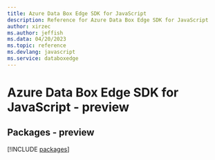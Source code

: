 ```yaml
---
title: Azure Data Box Edge SDK for JavaScript
description: Reference for Azure Data Box Edge SDK for JavaScript
author: xirzec
ms.author: jeffish
ms.data: 04/20/2023
ms.topic: reference
ms.devlang: javascript
ms.service: databoxedge
---
```

# Azure Data Box Edge SDK for JavaScript - preview
## Packages - preview
[!INCLUDE [packages](data-box-edge-index.md)]